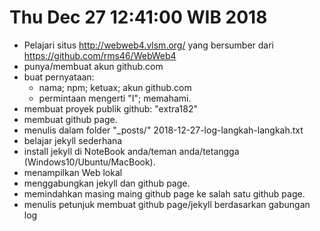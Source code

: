 Thu Dec 27 12:41:00 WIB 2018
============================

- Pelajari situs http://webweb4.vlsm.org/ yang bersumber dari https://github.com/rms46/WebWeb4
- punya/membuat akun github.com
- buat pernyataan:
  - nama; npm; ketuax; akun github.com
  - permintaan mengerti "I"; memahami.
- membuat proyek publik github: "extra182"
- membuat github page.
- menulis dalam folder "_posts/" 2018-12-27-log-langkah-langkah.txt
- belajar jekyll sederhana
- install jekyll di NoteBook anda/teman anda/tetangga (Windows10/Ubuntu/MacBook).
- menampilkan Web lokal
- menggabungkan jekyll dan github page.
- memindahkan masing maing github page ke salah satu github page.
- menulis petunjuk membuat github page/jekyll berdasarkan gabungan log

